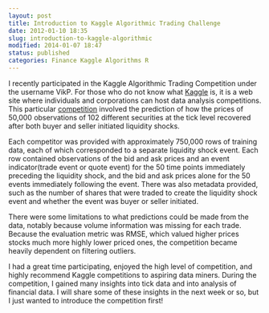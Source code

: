 ```yaml
---
layout: post
title: Introduction to Kaggle Algorithmic Trading Challenge
date: 2012-01-10 18:35
slug: introduction-to-kaggle-algorithmic
modified: 2014-01-07 18:47
status: published
categories: Finance Kaggle Algorithms R
---
```


I recently participated in the Kaggle Algorithmic Trading Competition under
the username VikP. For those who do not know what [Kaggle](http://kaggle.com)
is, it is a web site where individuals and corporations can host data analysis
competitions. This particular
[competition](http://www.kaggle.com/c/AlgorithmicTradingChallenge) involved
the prediction of how the prices of 50,000 observations of 102 different
securities at the tick level recovered after both buyer and seller initiated
liquidity shocks.  
  
Each competitor was provided with approximately 750,000 rows of training data,
each of which corresponded to a separate liquidity shock event. Each row
contained observations of the bid and ask prices and an event indicator(trade
event or quote event) for the 50 time points immediately preceding the
liquidity shock, and the bid and ask prices alone for the 50 events
immediately following the event. There was also metadata provided, such as the
number of shares that were traded to create the liquidity shock event and
whether the event was buyer or seller initiated.  
  
There were some limitations to what predictions could be made from the data,
notably because volume information was missing for each trade. Because the
evaluation metric was RMSE, which valued higher prices stocks much more highly
lower priced ones, the competition became heavily dependent on filtering
outliers.  
  
I had a great time participating, enjoyed the high level of competition, and
highly recommend Kaggle competitions to aspiring data miners. During the
competition, I gained many insights into tick data and into analysis of
financial data. I will share some of these insights in the next week or so,
but I just wanted to introduce the competition first!